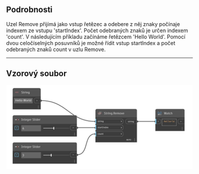 ## Podrobnosti
Uzel Remove přijímá jako vstup řetězec a odebere z něj znaky počínaje indexem ze vstupu 'startIndex'. Počet odebraných znaků je určen indexem 'count'. V následujícím příkladu začínáme řetězcem 'Hello World'. Pomocí dvou celočíselných posuvníků je možné řídit vstup startIndex a počet odebraných znaků count v uzlu Remove.
___
## Vzorový soubor

![Remove](./DSCore.String.Remove_img.jpg)

